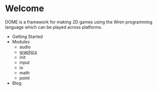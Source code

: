 Welcome
============

DOME is a framework for making 2D games using the Wren programming language which can be played across platforms.

* Getting Started
* Modules
  * audio
  * [graphics](/modules/graphics)
  * init
  * input
  * io
  * math
  * point
* Blog
